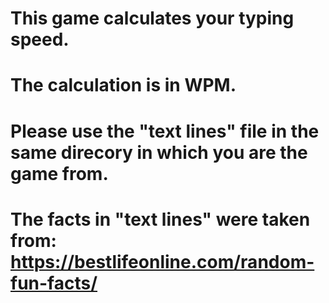 # This game calculates your typing speed.
# The calculation is in WPM.

# Please use the "text lines" file in the same direcory in which you are the game from.

# The facts in "text lines" were taken from: https://bestlifeonline.com/random-fun-facts/

